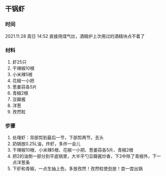 ## 干锅虾

### 时间
2021.11.28 周日 14:52 直接用煤气灶，酒精炉上次用过的酒精块点不着了

### 材料
1. 虾25只
2. 干辣椒10根
3. 小米辣5根
4. 花椒一小把
5. 葱姜蒜各5片
6. 青椒2根
7. 豆瓣酱
8. 洋葱
9. 孜然粒

### 步骤
1. 处理虾：背部剪到最后一节，下部剪两节，去头
2. 奶锅放0.25L油，炸虾，多炸一会儿
3. 干辣椒10根、小米辣5根、花椒一小把、葱姜蒜各5片、青椒2根
4. 把2的油倒一部分到平底锅里，大半平勺豆瓣酱炒香，下2中除了青椒外，下一点洋葱条
5. 下虾和青椒，一点生抽上色，多放孜然！孜然粒使劲放！尝一尝出锅